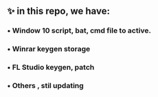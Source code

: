 ## ✨ in this repo, we have:
### • Window 10 script, bat, cmd file to active. 
### • Winrar keygen storage
### • FL Studio keygen, patch
### • Others , stil updating
